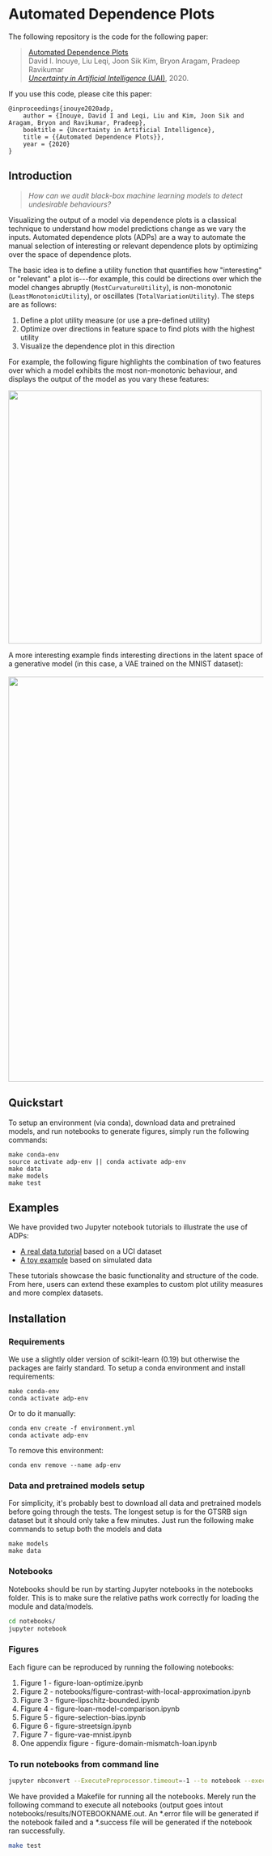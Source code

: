 # Automated Dependence Plots
The following repository is the code for the following paper:

> [Automated Dependence Plots](http://www.auai.org/uai2020/proceedings/503_main_paper.pdf)<br/>
> David I. Inouye, Liu Leqi, Joon Sik Kim, Bryon Aragam, Pradeep Ravikumar<br/>
> [*Uncertainty in Artificial Intelligence* (UAI)](http://www.auai.org/uai2020/), 2020.

If you use this code, please cite this paper:
```
@inproceedings{inouye2020adp,
    author = {Inouye, David I and Leqi, Liu and Kim, Joon Sik and Aragam, Bryon and Ravikumar, Pradeep},
    booktitle = {Uncertainty in Artificial Intelligence},
    title = {{Automated Dependence Plots}},
    year = {2020}
}
```

## Introduction

> _How can we audit black-box machine learning models to detect undesirable behaviours?_ 

Visualizing the output of a model via dependence plots is a classical technique to understand how model predictions change as we vary the inputs. Automated dependence plots (ADPs) are a way to automate the manual selection of interesting or relevant dependence plots by optimizing over the space of dependence plots.

The basic idea is to define a utility function that quantifies how "interesting" or "relevant" a plot is---for example, this could be directions over which the model changes abruptly (`MostCurvatureUtility`), is non-monotonic (`LeastMonotonicUtility`), or oscillates (`TotalVariationUtility`). The steps are as follows:

1. Define a plot utility measure (or use a pre-defined utility)
2. Optimize over directions in feature space to find plots with the highest utility
3. Visualize the dependence plot in this direction

For example, the following figure highlights the combination of two features over which a model exhibits the most non-monotonic behaviour, and displays the output of the model as you vary these features:

<img width="500" src="https://user-images.githubusercontent.com/8812505/86979839-e3fbf300-c147-11ea-9c03-c0c8a630ef55.png" />

A more interesting example finds interesting directions in the latent space of a generative model (in this case, a VAE trained on the MNIST dataset):
<br/><br/>
<img width="800" src="https://user-images.githubusercontent.com/8812505/86980071-85834480-c148-11ea-85fa-04688b95c964.png" />


## Quickstart
To setup an environment (via conda), download data and pretrained models, and run notebooks to generate figures,
simply run the following commands:
```setup
make conda-env
source activate adp-env || conda activate adp-env
make data
make models
make test
```

## Examples

We have provided two Jupyter notebook tutorials to illustrate the use of ADPs:

- [A real data tutorial](https://github.com/davidinouye/automated-dependence-plots/blob/master/notebooks/demo-tutorial.ipynb) based on a UCI dataset
- [A toy example](https://github.com/davidinouye/automated-dependence-plots/blob/master/notebooks/demo-toy.ipynb) based on simulated data

These tutorials showcase the basic functionality and structure of the code. From here, users can extend these examples to custom plot utility measures and more complex datasets.

## Installation

### Requirements
We use a slightly older version of scikit-learn (0.19) but otherwise the packages are fairly standard.
To setup a conda environment and install requirements: 
```setup
make conda-env
conda activate adp-env
```
Or to do it manually:
```setup
conda env create -f environment.yml
conda activate adp-env
```
To remove this environment:
```setup
conda env remove --name adp-env
```

### Data and pretrained models setup
For simplicity, it's probably best to download all data and pretrained models before going through the tests.
The longest setup is for the GTSRB sign dataset but it should only take a few minutes.
Just run the following make commands to setup both the models and data
```setup
make models
make data
```

### Notebooks
Notebooks should be run by starting Jupyter notebooks in the notebooks folder.
This is to make sure the relative paths work correctly for loading the module and data/models.
```bash
cd notebooks/
jupyter notebook
```
### Figures
Each figure can be reproduced by running the following notebooks:

1. Figure 1 - figure-loan-optimize.ipynb
2. Figure 2 - notebooks/figure-contrast-with-local-approximation.ipynb
3. Figure 3 - figure-lipschitz-bounded.ipynb
4. Figure 4 - figure-loan-model-comparison.ipynb
5. Figure 5 - figure-selection-bias.ipynb
6. Figure 6 - figure-streetsign.ipynb
7. Figure 7 - figure-vae-mnist.ipynb
8. One appendix figure - figure-domain-mismatch-loan.ipynb

### To run notebooks from command line
```bash
jupyter nbconvert --ExecutePreprocessor.timeout=-1 --to notebook --execute notebooks/NOTEBOOK_NAME.ipynb
```
We have provided a Makefile for running all the notebooks.  Merely run the following command to execute all notebooks (output goes intout notebooks/results/NOTEBOOKNAME.out.  An \*.error file will be generated if the notebook failed and a \*.success file will be generated if the notebook ran successfully.
```bash
make test
```
